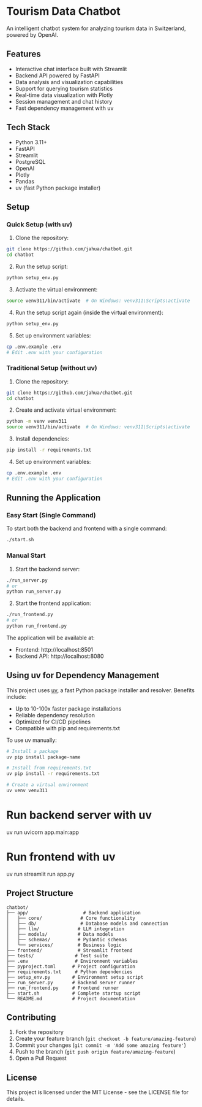 # Tourism Data Chatbot

An intelligent chatbot system for analyzing tourism data in Switzerland, powered by OpenAI.

## Features

- Interactive chat interface built with Streamlit
- Backend API powered by FastAPI
- Data analysis and visualization capabilities
- Support for querying tourism statistics
- Real-time data visualization with Plotly
- Session management and chat history
- Fast dependency management with uv

## Tech Stack

- Python 3.11+
- FastAPI
- Streamlit
- PostgreSQL
- OpenAI
- Plotly
- Pandas
- uv (fast Python package installer)

## Setup

### Quick Setup (with uv)

1. Clone the repository:
```bash
git clone https://github.com/jahua/chatbot.git
cd chatbot
```

2. Run the setup script:
```bash
python setup_env.py
```

3. Activate the virtual environment:
```bash
source venv311/bin/activate  # On Windows: venv311\Scripts\activate
```

4. Run the setup script again (inside the virtual environment):
```bash
python setup_env.py
```

5. Set up environment variables:
```bash
cp .env.example .env
# Edit .env with your configuration
```

### Traditional Setup (without uv)

1. Clone the repository:
```bash
git clone https://github.com/jahua/chatbot.git
cd chatbot
```

2. Create and activate virtual environment:
```bash
python -m venv venv311
source venv311/bin/activate  # On Windows: venv311\Scripts\activate
```

3. Install dependencies:
```bash
pip install -r requirements.txt
```

4. Set up environment variables:
```bash
cp .env.example .env
# Edit .env with your configuration
```

## Running the Application

### Easy Start (Single Command)

To start both the backend and frontend with a single command:

```bash
./start.sh
```

### Manual Start

1. Start the backend server:
```bash
./run_server.py
# or
python run_server.py
```

2. Start the frontend application:
```bash
./run_frontend.py
# or
python run_frontend.py
```

The application will be available at:
- Frontend: http://localhost:8501
- Backend API: http://localhost:8080

## Using uv for Dependency Management

This project uses [uv](https://github.com/astral-sh/uv), a fast Python package installer and resolver. Benefits include:

- Up to 10-100x faster package installations
- Reliable dependency resolution
- Optimized for CI/CD pipelines
- Compatible with pip and requirements.txt

To use uv manually:

```bash
# Install a package
uv pip install package-name

# Install from requirements.txt
uv pip install -r requirements.txt

# Create a virtual environment
uv venv venv311
```
# Run backend server with uv
uv run uvicorn app.main:app

# Run frontend with uv
uv run streamlit run app.py

## Project Structure

```
chatbot/
├── app/                    # Backend application
│   ├── core/              # Core functionality
│   ├── db/                # Database models and connection
│   ├── llm/              # LLM integration
│   ├── models/           # Data models
│   ├── schemas/          # Pydantic schemas
│   └── services/         # Business logic
├── frontend/             # Streamlit frontend
├── tests/               # Test suite
├── .env                 # Environment variables
├── pyproject.toml      # Project configuration
├── requirements.txt     # Python dependencies
├── setup_env.py        # Environment setup script
├── run_server.py       # Backend server runner
├── run_frontend.py     # Frontend runner
├── start.sh            # Complete startup script
└── README.md           # Project documentation
```

## Contributing

1. Fork the repository
2. Create your feature branch (`git checkout -b feature/amazing-feature`)
3. Commit your changes (`git commit -m 'Add some amazing feature'`)
4. Push to the branch (`git push origin feature/amazing-feature`)
5. Open a Pull Request

## License

This project is licensed under the MIT License - see the LICENSE file for details.
